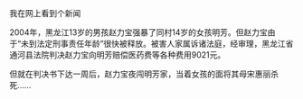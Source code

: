我在网上看到个新闻

2004年，黑龙江13岁的男孩赵力宝强暴了同村14岁的女孩明芳。但赵力宝由于“未到法定刑事责任年龄”很快被释放。被害人家属诉诸法庭，经审理，黑龙江省通河县法院判决赵力宝向明芳赔偿医药费等各种费用9021元。

但就在判决书下达一周后，赵力宝夜闯明芳家，当着女孩的面将其母宋惠丽杀死……